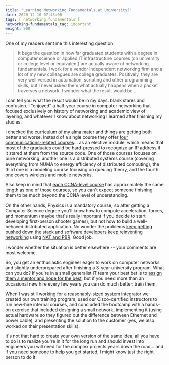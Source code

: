```yaml
---
title: "Learning Networking Fundamentals at University?"
date: 2020-12-10 07:43:00
tags: [ networking fundamentals ]
networking-fundamentals_tag: important
weight: 900
---
```

One of my readers sent me this interesting question:

> It begs the question in how far graduated students with a degree in computer science or applied IT infrastructure courses (on university or college level or equivalent) are actually aware of networking fundamentals. I work for a vendor independent networking firm and a lot of my new colleagues are college graduates. Positively, they are very well versed in automation, scripting and other programming skills, but I never asked them what actually happens when a packet traverses a network. I wonder what the result would be...

I can tell you what the result would be in my days: blank stares and confusion. I "enjoyed" a half-year course in computer networking that focused exclusively on history of networking and academic view of layering, and whatever I know about networking I learned after finishing my studies.
<!--more-->
I checked the [curriculum of my alma mater](https://www.fri.uni-lj.si/upload/Slike/predmetniki/2020EN_BUN_RI.pdf) and things are getting both better and worse. Instead of a single course they offer [four communications-related courses](https://www.fri.uni-lj.si/upload/Zborniki/1000468_BUN_RI_UNP_Ra%C4%8Dunalni%C5%A1tvo%20-%20Copy%202.pdf)... as an elective module, which means that most of the graduates could be hard-pressed to recognize an IP address if it stared at them from the source code. One of those courses focuses on pure networking, another one is a distributed systems course (covering everything from NUMA to energy efficiency of distributed computing), the third one is a modeling course focusing on queuing theory, and the fourth one covers wireless and mobile networks.

Also keep in mind that [each CCNA-level course](https://www.netacad.com/courses/networking) has approximately the same length as one of those courses, so you can't expect someone finishing them to be much beyond the CCNA level of understanding.

On the other hands, Physics is a mandatory course, so after getting a Computer Science degree you'll know how to compute acceleration, forces, and momentum (maybe that's really important if you decide to start developing first-person shooter games), but not how to build a well-behaved distributed application. No wonder the problems [keep getting pushed down the stack](/2013/04/this-is-what-makes-networking-so-complex/) and [software developers keep reinventing networking](/2020/02/the-never-ending-my-overlay-is-better/) using [NAT and PBR](https://rule11.tech/the-experience-has-shown-that-keyword-rfc2915-rule-4/). Good job.

I wonder whether the situation is better elsewhere -- your comments are most welcome.

So, you get an enthusiastic engineer eager to work on computer networks and slightly underprepared after finishing a 3-year university program. What can you do? If you're in a small generalist IT team your best bet is to [assign them a mentor and hope for the best](https://www.ipspace.net/Developing_engineers_through_the_mentoring_process), but if you need more than an occasional new hire every few years you can do much better: train them.

When I was still working for a reasonably-sized system integrator we created our own training program, used our Cisco-certified instructors to run new-hire internal courses, and concluded the bootcamp with a hands-on exercise that included designing a small network, implementing it (using actual hardware so they figured out the difference between Ethernet and power cable), and presenting the solution to the customer (yes, we also worked on their presentation skills). 

It's not that hard to create your own version of the same idea, all you have to do is to realize you're in it for the long run and should invest into engineers you will need for the complex projects years down the road... and if you need someone to help you get started, I might know just the right person to do it.
